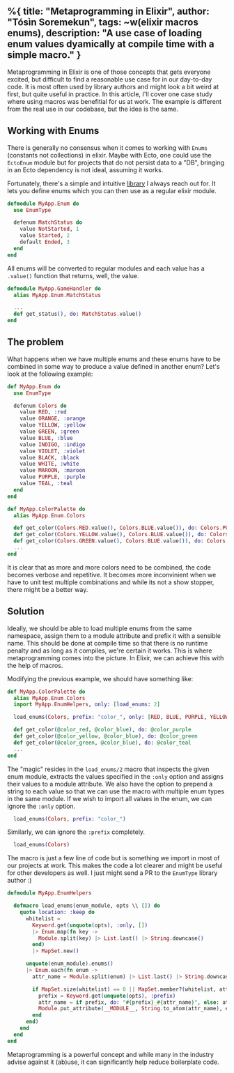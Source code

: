 %{
  title: "Metaprogramming in Elixir",
  author: "Tósìn Soremekun",
  tags: ~w(elixir macros enums),
  description: "A use case of loading enum values dyamically at compile time with a simple macro."
}
---
Metaprogramming in Elixir is one of those concepts that gets everyone excited, but difficult to find a reasonable use case for in our day-to-day code. It is most often used by library authors and might look a bit weird at first, but quite useful in practice. In this article, I'll cover one case study where using macros was benefitial for us at work. The example is different from the real use in our codebase, but the idea is the same.

## Working with Enums
There is generally no consensus when it comes to working with `Enums` (constants not collections) in elixir. Maybe with Ecto, one could use the `EctoEnum` module but for projects that do not persist data to a "DB", bringing in an Ecto dependency is not ideal, assuming it works.

Fortunately, there's a simple and intuitive [library](https://hexdocs.pm/enum_type/readme.html) I always reach out for. It lets you define enums which you can then use as a regular elixir module.

```elixir
defmodule MyApp.Enum do
  use EnumType

  defenum MatchStatus do
    value NotStarted, 1
    value Started, 2
    default Ended, 3
  end
end
```

All enums will be converted to regular modules and each value has a `.value()` function that returns, well, the value.

```elixir
defmodule MyApp.GameHandler do
  alias MyApp.Enum.MatchStatus

  ...
  def get_status(), do: MatchStatus.value()
end
```

## The problem
What happens when we have multiple enums and these enums have to be combined in some way to produce a value defined in another enum? Let's look at the following example:

```elixir
def MyApp.Enum do
  use EnumType

  defenum Colors do
    value RED, :red
    value ORANGE, :orange
    value YELLOW, :yellow
    value GREEN, :green
    value BLUE, :blue
    value INDIGO, :indigo
    value VIOLET, :violet
    value BLACK, :black
    value WHITE, :white
    value MAROON, :maroon
    value PURPLE, :purple
    value TEAL, :teal
  end
end

def MyApp.ColorPalette do
  alias MyApp.Enum.Colors

  def get_color(Colors.RED.value(), Colors.BLUE.value()), do: Colors.PURPLE.value()
  def get_color(Colors.YELLOW.value(), Colors.BLUE.value()), do: Colors.GREEN.value()
  def get_color(Colors.GREEN.value(), Colors.BLUE.value()), do: Colors.TEAL.value()
  ...
end
```

It is clear that as more and more colors need to be combined, the code becomes verbose and repetitive. It becomes more inconvinient when we have to unit test multiple combinations and while its not a show stopper, there might be a better way.

## Solution
Ideally, we should be able to load multiple enums from the same namespace, assign them to a module attribute and prefix it with a sensible name. This should be done at compile time so that there is no runtime penalty and as long as it compiles, we're certain it works. This is where metaprogramming comes into the picture. In Elixir, we can achieve this with the help of macros.

Modifying the previous example, we should have something like:

```elixir
def MyApp.ColorPalette do
  alias MyApp.Enum.Colors
  import MyApp.EnumHelpers, only: [load_enums: 2]

  load_enums(Colors, prefix: "color_", only: [RED, BLUE, PURPLE, YELLOW, GREEN, TEAL])

  def get_color(@color_red, @color_blue), do: @color_purple
  def get_color(@color_yellow, @color_blue), do: @color_green
  def get_color(@color_green, @color_blue), do: @color_teal
  ...
end
```

The "magic" resides in the `load_enums/2` macro that inspects the given enum module, extracts the values specified in the `:only` option and assigns their values to a module attribute. We also have the option to prepend a string to each value so that we can use the macro with multiple enum types in the same module. If we wish to import all values in the enum, we can ignore the `:only` option.
```elixir
  load_enums(Colors, prefix: "color_")
```

Similarly, we can ignore the `:prefix` completely.
```elixir
  load_enums(Colors)
```

The macro is just a few line of code but is something we import in most of our projects at work. This makes the code a lot clearer and might be useful for other developers as well. I just might send a PR to the `EnumType` library author :)

```elixir
defmodule MyApp.EnumHelpers

  defmacro load_enums(enum_module, opts \\ []) do
    quote location: :keep do
      whitelist =
        Keyword.get(unquote(opts), :only, [])
        |> Enum.map(fn key ->
          Module.split(key) |> List.last() |> String.downcase()
        end)
        |> MapSet.new()

      unquote(enum_module).enums()
      |> Enum.each(fn enum ->
        attr_name = Module.split(enum) |> List.last() |> String.downcase()

        if MapSet.size(whitelist) == 0 || MapSet.member?(whitelist, attr_name) do
          prefix = Keyword.get(unquote(opts), :prefix)
          attr_name = if prefix, do: "#{prefix}_#{attr_name}", else: attr_name
          Module.put_attribute(__MODULE__, String.to_atom(attr_name), enum.value())
        end
      end)
    end
  end
end
```

Metaprogramming is a powerful concept and while many in the industry advise against it (ab)use, it can significantly help reduce boilerplate code.
